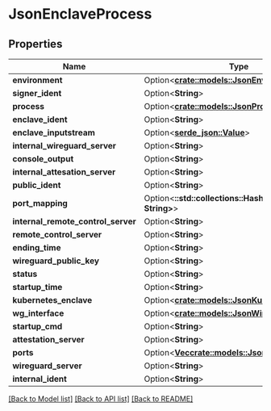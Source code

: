 # JsonEnclaveProcess

## Properties

Name | Type | Description | Notes
------------ | ------------- | ------------- | -------------
**environment** | Option<[**crate::models::JsonEnvironment**](json_Environment.md)> |  | [optional]
**signer_ident** | Option<**String**> |  | [optional]
**process** | Option<[**crate::models::JsonProcess**](json_Process.md)> |  | [optional]
**enclave_ident** | Option<**String**> |  | [optional]
**enclave_inputstream** | Option<[**serde_json::Value**](.md)> |  | [optional]
**internal_wireguard_server** | Option<**String**> |  | [optional]
**console_output** | Option<**String**> |  | [optional]
**internal_attesation_server** | Option<**String**> |  | [optional]
**public_ident** | Option<**String**> |  | [optional]
**port_mapping** | Option<**::std::collections::HashMap<String, String>**> |  | [optional]
**internal_remote_control_server** | Option<**String**> |  | [optional]
**remote_control_server** | Option<**String**> |  | [optional]
**ending_time** | Option<**String**> |  | [optional]
**wireguard_public_key** | Option<**String**> |  | [optional]
**status** | Option<**String**> |  | [optional]
**startup_time** | Option<**String**> |  | [optional]
**kubernetes_enclave** | Option<[**crate::models::JsonKubernetesEnclave**](json_KubernetesEnclave.md)> |  | [optional]
**wg_interface** | Option<[**crate::models::JsonWireguardInterface**](json_WireguardInterface.md)> |  | [optional]
**startup_cmd** | Option<**String**> |  | [optional]
**attestation_server** | Option<**String**> |  | [optional]
**ports** | Option<[**Vec<crate::models::JsonEnclavePort>**](json_EnclavePort.md)> |  | [optional]
**wireguard_server** | Option<**String**> |  | [optional]
**internal_ident** | Option<**String**> |  | [optional]

[[Back to Model list]](../README.md#documentation-for-models) [[Back to API list]](../README.md#documentation-for-api-endpoints) [[Back to README]](../README.md)


